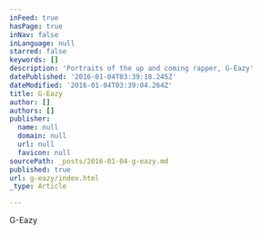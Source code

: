 ```yaml
---
inFeed: true
hasPage: true
inNav: false
inLanguage: null
starred: false
keywords: []
description: 'Portraits of the up and coming rapper, G-Eazy'
datePublished: '2016-01-04T03:39:18.245Z'
dateModified: '2016-01-04T03:39:04.264Z'
title: G-Eazy
author: []
authors: []
publisher:
  name: null
  domain: null
  url: null
  favicon: null
sourcePath: _posts/2016-01-04-g-eazy.md
published: true
url: g-eazy/index.html
_type: Article

---
```

G-Eazy